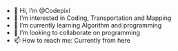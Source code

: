 - 👋 Hi, I’m @Codepixl
- 👀 I’m interested in Coding, Transportation and Mapping
- 🌱 I’m currently learning Algorithm and programming
- 💞️ I’m looking to collaborate on programming
- 📫 How to reach me: Currently from here

<!---
Codepixl/Codepixl is a ✨ special ✨ repository because its `README.md` (this file) appears on your GitHub profile.
You can click the Preview link to take a look at your changes.
--->
